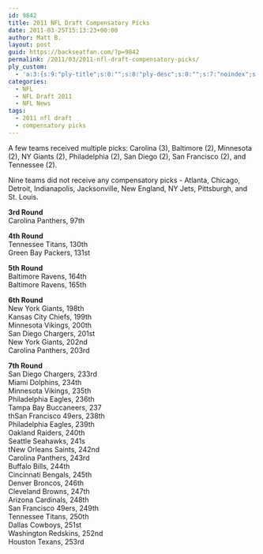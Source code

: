 ```yaml
---
id: 9842
title: 2011 NFL Draft Compensatory Picks
date: 2011-03-25T15:13:23+00:00
author: Matt B.
layout: post
guid: https://backseatfan.com/?p=9842
permalink: /2011/03/2011-nfl-draft-compensatory-picks/
ply_custom:
  - 'a:3:{s:9:"ply-title";s:0:"";s:8:"ply-desc";s:0:"";s:7:"noindex";s:0:"";}'
categories:
  - NFL
  - NFL Draft 2011
  - NFL News
tags:
  - 2011 nfl draft
  - compensatory picks
---
```


<div class="entry">
  <p>
    A few teams received multiple picks: Carolina (3), Baltimore (2), Minnesota (2), NY Giants (2), Philadelphia (2), San Diego (2), San Francisco (2), and Tennessee (2).
  </p>

  <p>
    Nine teams did not receive any compensatory picks - Atlanta, Chicago, Detroit, Indianapolis, Jacksonville, New England, NY Jets, Pittsburgh, and St. Louis.
  </p>

  <p>
    <strong>3rd Round</strong><br /> Carolina Panthers, 97th
  </p>

  <p>
    <strong>4th Round</strong><br /> Tennessee Titans, 130th<br /> Green Bay Packers, 131st
  </p>

  <p>
    <strong>5th Round</strong><br /> Baltimore Ravens, 164th<br /> Baltimore Ravens, 165th
  </p>

  <p>
    <strong>6th Round</strong><br /> New York Giants, 198th<br /> Kansas City Chiefs, 199th<br /> Minnesota Vikings, 200th<br /> San Diego Chargers, 201st<br /> New York Giants, 202nd<br /> Carolina Panthers, 203rd
  </p>

  <p>
    <strong>7th Round</strong><br /> San Diego Chargers, 233rd<br /> Miami Dolphins, 234th<br /> Minnesota Vikings, 235th<br /> Philadelphia Eagles, 236th<br /> Tampa Bay Buccaneers, 237<br /> thSan Francisco 49ers, 238th<br /> Philadelphia Eagles, 239th<br /> Oakland Raiders, 240th<br /> Seattle Seahawks, 241s<br /> tNew Orleans Saints, 242nd<br /> Carolina Panthers, 243rd<br /> Buffalo Bills, 244th<br /> Cincinnati Bengals, 245th<br /> Denver Broncos, 246th<br /> Cleveland Browns, 247th<br /> Arizona Cardinals, 248th<br /> San Francisco 49ers, 249th<br /> Tennessee Titans, 250th<br /> Dallas Cowboys, 251st<br /> Washington Redskins, 252nd<br /> Houston Texans, 253rd
  </p>
</div>
